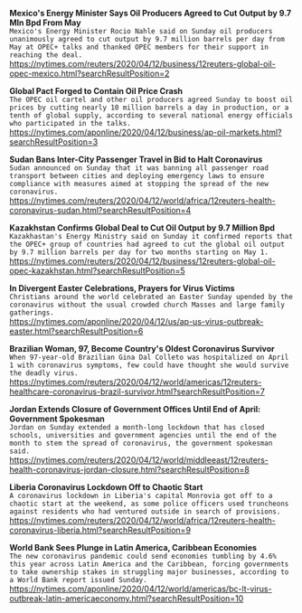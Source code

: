 **Mexico's Energy Minister Says Oil Producers Agreed to Cut Output by 9.7 Mln Bpd From May**\
`Mexico's Energy Minister Rocio Nahle said on Sunday oil producers unanimously agreed to cut output by 9.7 million barrels per day from May at OPEC+ talks and thanked OPEC members for their support in reaching the deal.`\
https://nytimes.com/reuters/2020/04/12/business/12reuters-global-oil-opec-mexico.html?searchResultPosition=2

**Global Pact Forged to Contain Oil Price Crash**\
`The OPEC oil cartel and other oil producers agreed Sunday to boost oil prices by cutting nearly 10 million barrels a day in production, or a tenth of global supply, according to several national energy officials who participated in the talks.`\
https://nytimes.com/aponline/2020/04/12/business/ap-oil-markets.html?searchResultPosition=3

**Sudan Bans Inter-City Passenger Travel in Bid to Halt Coronavirus**\
`Sudan announced on Sunday that it was banning all passenger road transport between cities and deploying emergency laws to ensure compliance with measures aimed at stopping the spread of the new coronavirus. `\
https://nytimes.com/reuters/2020/04/12/world/africa/12reuters-health-coronavirus-sudan.html?searchResultPosition=4

**Kazakhstan Confirms Global Deal to Cut Oil Output by 9.7 Million Bpd**\
`Kazakhastan's Energy Ministry said on Sunday it confirmed reports that the OPEC+ group of countries had agreed to cut the global oil output by 9.7 million barrels per day for two months starting on May 1.`\
https://nytimes.com/reuters/2020/04/12/business/12reuters-global-oil-opec-kazakhstan.html?searchResultPosition=5

**In Divergent Easter Celebrations, Prayers for Virus Victims**\
`Christians around the world celebrated an Easter Sunday upended by the coronavirus without the usual crowded church Masses and large family gatherings.`\
https://nytimes.com/aponline/2020/04/12/us/ap-us-virus-outbreak-easter.html?searchResultPosition=6

**Brazilian Woman, 97, Become Country's Oldest Coronavirus Survivor**\
`When 97-year-old Brazilian Gina Dal Colleto was hospitalized on April 1 with coronavirus symptoms, few could have thought she would survive the deadly virus.`\
https://nytimes.com/reuters/2020/04/12/world/americas/12reuters-healthcare-coronavirus-brazil-survivor.html?searchResultPosition=7

**Jordan Extends Closure of Government Offices Until End of April: Government Spokesman**\
`Jordan on Sunday extended a month-long lockdown that has closed schools, universities and government agencies until the end of the month to stem the spread of coronavirus, the government spokesman said.`\
https://nytimes.com/reuters/2020/04/12/world/middleeast/12reuters-health-coronavirus-jordan-closure.html?searchResultPosition=8

**Liberia Coronavirus Lockdown Off to Chaotic Start**\
`A coronavirus lockdown in Liberia's capital Monrovia got off to a chaotic start at the weekend, as some police officers used truncheons against residents who had ventured outside in search of provisions. `\
https://nytimes.com/reuters/2020/04/12/world/africa/12reuters-health-coronavirus-liberia.html?searchResultPosition=9

**World Bank Sees Plunge in Latin America, Caribbean Economies**\
`The new coronavirus pandemic could send economies tumbling by 4.6% this year across Latin America and the Caribbean, forcing governments to take ownership stakes in struggling major businesses, according to a World Bank report issued Sunday.`\
https://nytimes.com/aponline/2020/04/12/world/americas/bc-lt-virus-outbreak-latin-americaeconomy.html?searchResultPosition=10


